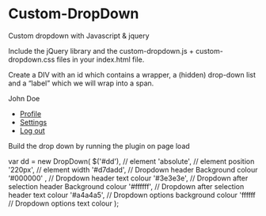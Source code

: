 # Custom-DropDown
Custom dropdown with Javascript &amp; jquery

Include the jQuery library and the custom-dropdown.js + custom-dropdown.css files  in your index.html file.

Create a DIV with an id which contains a wrapper, a (hidden) drop-down list and a “label” which we will wrap into a span. 

<div class="dropdown-container">
    <div id="dd" class="wrapper-dropdown" tabindex="1">
        <span>John Doe</span>
        <ul class="dropdown">
            <li><a href="#"><i class="icon-user"></i>Profile</a></li>
            <li><a href="#"><i class="icon-cog"></i>Settings</a></li>
            <li><a href="#"><i class="icon-remove"></i>Log out</a></li>
        </ul>
    </div>
</div>

Build the drop down by running the plugin on page load

var dd = new DropDown( 
		$('#dd'),     		// element
		'absolute', 		 // element position
		'220px',     		// element width
		'#d7dadd',  		// Dropdown header Background colour
		‘#000000' , 		// Dropdown header text colour
		'#3e3e3e',		// Dropdown after selection header Background colour
 		'#ffffff',			 // Dropdown after selection header text colour
		'#a4a4a5',		// Dropdown options background colour
		 'ffffff			// Dropdown options text colour
);
